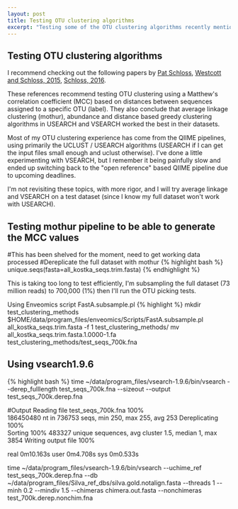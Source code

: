 ```yaml
---
layout: post
title: Testing OTU clustering algorithms
excerpt: "Testing some of the OTU clustering algorithms recently mentioned by Schloss"
---
```


## Testing OTU clustering algorithms
I recommend checking out the following papers by [Pat Schloss](http://www.schlosslab.org/), [Westcott and Schloss, 2015](https://peerj.com/articles/1487/), [Schloss, 2016](http://www.biorxiv.org/content/early/2016/03/08/042812.abstract).

These references recommend testing OTU clustering using a Matthew's correlation coefficient (MCC) based on distances between sequences assigned to a specific OTU (label). They also conclude that average linkage clustering (mothur), abundance and distance based greedy clustering algorithms in USEARCH and VSEARCH worked the best in their datasets. 

Most of my OTU clustering experience has come from the QIIME pipelines, using primarily the UCLUST / USEARCH algorithms (USEARCH if I can get the input files small enough and uclust otherwise). I've done a little experimenting with VSEARCH, but I remember it being painfully slow and ended up switching back to the "open reference" based QIIME pipeline due to upcoming deadlines.

I'm not revisiting these topics, with more rigor, and I will try average linkage and VSEARCH on a test dataset (since I know my full dataset won't work with USEARCH). 




## Testing mothur pipeline to be able to generate the MCC values
#This has been shelved for the moment, need to get working data processed
#Dereplicate the full dataset with mothur
{% highlight bash %}
unique.seqs(fasta=all_kostka_seqs.trim.fasta)
{% endhighlight %}

This is taking too long to test efficiently, I'm subsampling the full dataset (73 million reads) to 700,000 (1%) then I'll run the OTU picking tests.

Using Enveomics script FastA.subsample.pl
{% highlight %}
mkdir test_clustering_methods
$HOME/data/program_files/enveomics/Scripts/FastA.subsample.pl all_kostka_seqs.trim.fasta -f 1 test_clustering_methods/
mv all_kostka_seqs.trim.fasta.1.0000-1.fa test_clustering_methods/test_seqs_700k.fna



## Using vsearch1.9.6
{% highlight bash %}
time ~/data/program_files/vsearch-1.9.6/bin/vsearch --derep_fulllength test_seqs_700k.fna --sizeout --output test_seqs_700k.derep.fna

#Output
Reading file test_seqs_700k.fna 100%  
186450480 nt in 736753 seqs, min 250, max 255, avg 253
Dereplicating 100%  
Sorting 100%
483327 unique sequences, avg cluster 1.5, median 1, max 3854
Writing output file 100%

real	0m10.163s
user	0m4.708s
sys	0m0.533s

time ~/data/program_files/vsearch-1.9.6/bin/vsearch --uchime_ref test_seqs_700k.derep.fna --db ~/data/program_files/Silva_ref_dbs/silva.gold.notalign.fasta --threads 1 --minh 0.2 --mindiv 1.5 --chimeras chimera.out.fasta --nonchimeras test_700k.derep.nonchim.fna

